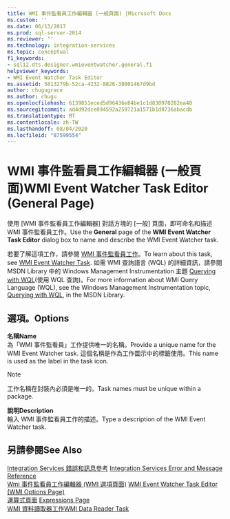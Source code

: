 ```yaml
---
title: WMI 事件監看員工作編輯器 (一般頁面) |Microsoft Docs
ms.custom: ''
ms.date: 06/13/2017
ms.prod: sql-server-2014
ms.reviewer: ''
ms.technology: integration-services
ms.topic: conceptual
f1_keywords:
- sql12.dts.designer.wmieventwatcher.general.f1
helpviewer_keywords:
- WMI Event Watcher Task Editor
ms.assetid: 5813279b-52ca-4232-8826-38001467d9bd
author: chugugrace
ms.author: chugu
ms.openlocfilehash: 6139851eced5d96436e84be1c1d830970282ea48
ms.sourcegitcommit: ad4d92dce894592a259721a1571b1d8736abacdb
ms.translationtype: MT
ms.contentlocale: zh-TW
ms.lasthandoff: 08/04/2020
ms.locfileid: "87599554"
---
```

# <a name="wmi-event-watcher-task-editor-general-page"></a><span data-ttu-id="16cb0-102">WMI 事件監看員工作編輯器 (一般頁面)</span><span class="sxs-lookup"><span data-stu-id="16cb0-102">WMI Event Watcher Task Editor (General Page)</span></span>
  <span data-ttu-id="16cb0-103">使用 [WMI 事件監看員工作編輯器]  對話方塊的 [一般]  頁面，即可命名和描述 WMI 事件監看員工作。</span><span class="sxs-lookup"><span data-stu-id="16cb0-103">Use the **General** page of the **WMI Event Watcher Task Editor** dialog box to name and describe the WMI Event Watcher task.</span></span>  
  
 <span data-ttu-id="16cb0-104">若要了解這項工作，請參閱 [WMI 事件監看員工作](control-flow/wmi-event-watcher-task.md)。</span><span class="sxs-lookup"><span data-stu-id="16cb0-104">To learn about this task, see [WMI Event Watcher Task](control-flow/wmi-event-watcher-task.md).</span></span> <span data-ttu-id="16cb0-105">如需 WMI 查詢語言 (WQL) 的詳細資訊，請參閱 MSDN Library 中的 Windows Management Instrumentation 主題 [Querying with WQL](https://go.microsoft.com/fwlink/?LinkId=79045)(使用 WQL 查詢)。</span><span class="sxs-lookup"><span data-stu-id="16cb0-105">For more information about WMI Query Language (WQL), see the Windows Management Instrumentation topic, [Querying with WQL](https://go.microsoft.com/fwlink/?LinkId=79045), in the MSDN Library.</span></span>  
  
## <a name="options"></a><span data-ttu-id="16cb0-106">選項。</span><span class="sxs-lookup"><span data-stu-id="16cb0-106">Options</span></span>  
 <span data-ttu-id="16cb0-107">**名稱**</span><span class="sxs-lookup"><span data-stu-id="16cb0-107">**Name**</span></span>  
 <span data-ttu-id="16cb0-108">為「WMI 事件監看員」工作提供唯一的名稱。</span><span class="sxs-lookup"><span data-stu-id="16cb0-108">Provide a unique name for the WMI Event Watcher task.</span></span> <span data-ttu-id="16cb0-109">這個名稱是作為工作圖示中的標籤使用。</span><span class="sxs-lookup"><span data-stu-id="16cb0-109">This name is used as the label in the task icon.</span></span>  
  
> [!NOTE]  
>  <span data-ttu-id="16cb0-110">工作名稱在封裝內必須是唯一的。</span><span class="sxs-lookup"><span data-stu-id="16cb0-110">Task names must be unique within a package.</span></span>  
  
 <span data-ttu-id="16cb0-111">**說明**</span><span class="sxs-lookup"><span data-stu-id="16cb0-111">**Description**</span></span>  
 <span data-ttu-id="16cb0-112">輸入 WMI 事件監看員工作的描述。</span><span class="sxs-lookup"><span data-stu-id="16cb0-112">Type a description of the WMI Event Watcher task.</span></span>  
  
## <a name="see-also"></a><span data-ttu-id="16cb0-113">另請參閱</span><span class="sxs-lookup"><span data-stu-id="16cb0-113">See Also</span></span>  
 <span data-ttu-id="16cb0-114">[Integration Services 錯誤和訊息參考](../../2014/integration-services/integration-services-error-and-message-reference.md) </span><span class="sxs-lookup"><span data-stu-id="16cb0-114">[Integration Services Error and Message Reference](../../2014/integration-services/integration-services-error-and-message-reference.md) </span></span>  
 <span data-ttu-id="16cb0-115">[Wmi 事件監看員工作編輯器 &#40;WMI 選項頁面&#41;](../../2014/integration-services/wmi-event-watcher-task-editor-wmi-options-page.md) </span><span class="sxs-lookup"><span data-stu-id="16cb0-115">[WMI Event Watcher Task Editor &#40;WMI Options Page&#41;](../../2014/integration-services/wmi-event-watcher-task-editor-wmi-options-page.md) </span></span>  
 <span data-ttu-id="16cb0-116">[運算式頁面](expressions/expressions-page.md) </span><span class="sxs-lookup"><span data-stu-id="16cb0-116">[Expressions Page](expressions/expressions-page.md) </span></span>  
 [<span data-ttu-id="16cb0-117">WMI 資料讀取器工作</span><span class="sxs-lookup"><span data-stu-id="16cb0-117">WMI Data Reader Task</span></span>](control-flow/wmi-data-reader-task.md)  
  
  
